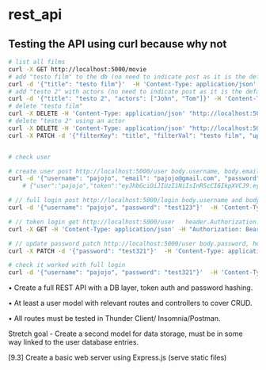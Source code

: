 # rest_api


## Testing the API using curl because why not

```zsh
# list all films
curl -X GET http://localhost:5000/movie
# add "testo film" to the db (no need to indicate post as it is the default)
curl -d '{"title": "testo film"}'  -H 'Content-Type: application/json' http://localhost:5000/movie
# add "testo 2" with actors (no need to indicate post as it is the default)
curl -d '{"title": "testo 2", "actors": ["John", "Tom"]}' -H 'Content-Type: application/json' http://localhost:5000/movie
# delete "testo film"
curl -X DELETE -H 'Content-Type: application/json' "http://localhost:5000/movie/title/testo%20film"
# delete "testo 2" using an actor
curl -X DELETE -H 'Content-Type: application/json' "http://localhost:5000/movie/actors/Tom"
curl -X PATCH -d '{"filterKey": "title", "filterVal": "testo film", "updateKey": "actors", "updateVal": ["Tom", "Mark", "Lucas"]}'  -H 'Content-Type: application/json' http://localhost:5000/movie


# check user

# create user post http://localhost:5000/user body.username, body.email, body.password
curl -d '{"username": "pajojo", "email": "pajojo@gmail.com", "password": "test123"}'  -H 'Content-Type: application/json' http://localhost:5000/user
    # {"user":"pajojo","token":"eyJhbGciOiJIUzI1NiIsInR5cCI6IkpXVCJ9.eyJfaWQiOiI2MjMyMjg3NGI4OTQzZDNjOTc5NTRmZTMiLCJpYXQiOjE2NDc0NTQzMjR9.alJsG5W6ZrEs82x0PN3dYvxNEHD2JAqa_WMr9R_lH50"}

# // full login post http://localhost:5000/login body.username and body.password
curl -d '{"username": "pajojo", "password": "test123"}'  -H 'Content-Type: application/json' http://localhost:5000/login

# // token login get http://localhost:5000/user   header.Authorization: "Bearer TOKEN"
curl -X GET -H 'Content-Type: application/json' -H "Authorization: Bearer eyJhbGciOiJIUzI1NiIsInR5cCI6IkpXVCJ9.eyJfaWQiOiI2MjMyMjg3NGI4OTQzZDNjOTc5NTRmZTMiLCJpYXQiOjE2NDc0NTQzMjR9.alJsG5W6ZrEs82x0PN3dYvxNEHD2JAqa_WMr9R_lH50" http://localhost:5000/user

# // update password patch http://localhost:5000/user body.password, header bearer token, 
curl -X PATCH -d '{"password": "test321"}'  -H 'Content-Type: application/json'  -H "Authorization: Bearer eyJhbGciOiJIUzI1NiIsInR5cCI6IkpXVCJ9.eyJfaWQiOiI2MjMyMjg3NGI4OTQzZDNjOTc5NTRmZTMiLCJpYXQiOjE2NDc0NTQzMjR9.alJsG5W6ZrEs82x0PN3dYvxNEHD2JAqa_WMr9R_lH50" http://localhost:5000/user

# check it worked with full login
curl -d '{"username": "pajojo", "password": "test321"}'  -H 'Content-Type: application/json' http://localhost:5000/login

```





• Create a full REST API with a DB layer, token
auth and password hashing.

• At least a user model with relevant routes and
controllers to cover CRUD.

• All routes must be tested in Thunder Client/
Insomnia/Postman.

Stretch goal - Create a second model for data
storage, must be
in some way linked to the user database entries.


[9.3] Create a basic web server using Express.js (serve static files)